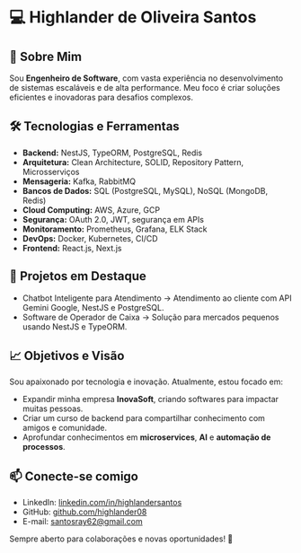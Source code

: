 # 💻 Highlander de Oliveira Santos

## 🚀 Sobre Mim
Sou **Engenheiro de Software**, com vasta experiência no desenvolvimento de sistemas escaláveis e de alta performance. Meu foco é criar soluções eficientes e inovadoras para desafios complexos.

## 🛠️ Tecnologias e Ferramentas

- **Backend:** NestJS, TypeORM, PostgreSQL, Redis
- **Arquitetura:** Clean Architecture, SOLID, Repository Pattern, Microsserviços
- **Mensageria:** Kafka, RabbitMQ
- **Bancos de Dados:** SQL (PostgreSQL, MySQL), NoSQL (MongoDB, Redis)
- **Cloud Computing:** AWS, Azure, GCP
- **Segurança:** OAuth 2.0, JWT, segurança em APIs
- **Monitoramento:** Prometheus, Grafana, ELK Stack
- **DevOps:** Docker, Kubernetes, CI/CD
- **Frontend:** React.js, Next.js

## 💼 Projetos em Destaque
- Chatbot Inteligente para Atendimento → Atendimento ao cliente com API Gemini Google, NestJS e PostgreSQL.
- Software de Operador de Caixa → Solução para mercados pequenos usando NestJS e TypeORM.


## 📈 Objetivos e Visão
Sou apaixonado por tecnologia e inovação. Atualmente, estou focado em:
- Expandir minha empresa **InovaSoft**, criando softwares para impactar muitas pessoas.
- Criar um curso de backend para compartilhar conhecimento com amigos e comunidade.
- Aprofundar conhecimentos em **microservices**, **AI** e **automação de processos**.

## 📫 Conecte-se comigo
- LinkedIn: [linkedin.com/in/highlandersantos](#)
- GitHub: [github.com/highlander08](#)
- E-mail: [santosray62@gmail.com](#)

Sempre aberto para colaborações e novas oportunidades! 🚀
